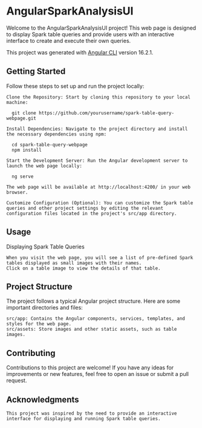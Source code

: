 # AngularSparkAnalysisUI

Welcome to the AngularSparkAnalysisUI project! This web page is designed to display Spark table queries and provide users with an interactive interface to create and execute their own queries.

This project was generated with [Angular CLI](https://github.com/angular/angular-cli) version 16.2.1.

## Getting Started

Follow these steps to set up and run the project locally:

    Clone the Repository: Start by cloning this repository to your local machine:

      git clone https://github.com/yourusername/spark-table-query-webpage.git

    Install Dependencies: Navigate to the project directory and install the necessary dependencies using npm:

      cd spark-table-query-webpage
      npm install

    Start the Development Server: Run the Angular development server to launch the web page locally:

      ng serve

    The web page will be available at http://localhost:4200/ in your web browser.

    Customize Configuration (Optional): You can customize the Spark table queries and other project settings by editing the relevant configuration files located in the project's src/app directory.

## Usage

Displaying Spark Table Queries

    When you visit the web page, you will see a list of pre-defined Spark tables displayed as small images with their names.
    Click on a table image to view the details of that table.

## Project Structure

The project follows a typical Angular project structure. Here are some important directories and files:

    src/app: Contains the Angular components, services, templates, and styles for the web page.
    src/assets: Store images and other static assets, such as table images.

## Contributing

Contributions to this project are welcome! If you have any ideas for improvements or new features, feel free to open an issue or submit a pull request.

## Acknowledgments

    This project was inspired by the need to provide an interactive interface for displaying and running Spark table queries.
